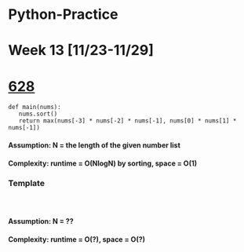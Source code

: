 # Python-Practice

# Week 13 [11/23-11/29]

# [628](https://leetcode.com/problems/maximum-product-of-three-numbers/)
```
def main(nums):
   nums.sort()
   return max(nums[-3] * nums[-2] * nums[-1], nums[0] * nums[1] * nums[-1])
```
#### Assumption: N = the length of the given number list
#### Complexity: runtime = O(NlogN) by sorting, space = O(1)

### Template
# []()
```
```
#### Assumption: N = ??
#### Complexity: runtime = O(?), space = O(?)